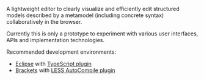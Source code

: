 A lightweight editor to clearly visualize and efficiently edit structured models described by a metamodel (including concrete syntax) collaboratively in the browser.

Currently this is only a prototype to experiment with various user interfaces, APIs and implementation technologies.

Recommended development environments:

- [Eclipse](http://eclipse.org) with [TypeScript plugin](https://github.com/palantir/eclipse-typescript)
- [Brackets](http://brackets.io) with [LESS AutoCompile plugin](https://github.com/jdiehl/brackets-less-autocompile)